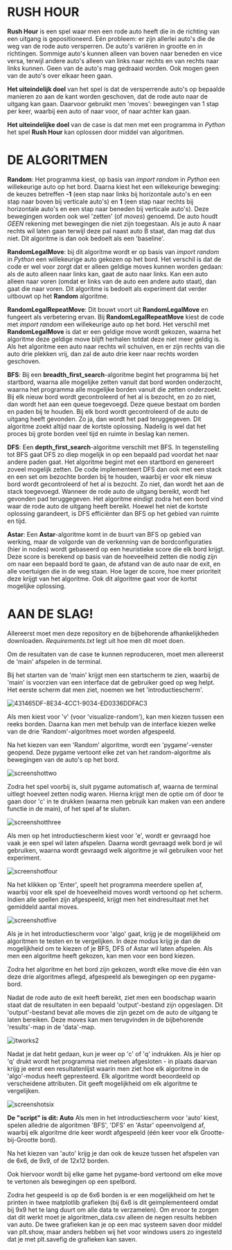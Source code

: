 # RUSH HOUR


**Rush Hour** is een spel waar men een rode auto heeft die in de richting van een uitgang is gepositioneerd. Eén probleem: er zijn allerlei auto's die de weg van de rode auto versperren. De auto's variëren in grootte en in richtingen. Sommige auto's kunnen alleen van boven naar beneden en vice versa, terwijl andere auto's alleen van links naar rechts en van rechts naar links kunnen. Geen van de auto's mag gedraaid worden. Ook mogen geen van de auto's over elkaar heen gaan.

**Het uiteindelijk doel** van het spel is dat de versperrende auto's op bepaalde manieren zo aan de kant worden geschoven, dat de rode auto naar de uitgang kan gaan. Daarvoor gebruikt men 'moves': bewegingen van 1 stap per keer, waarbij een auto of naar voor, of naar achter kan gaan.

**Het uiteindelijke doel** van de case is dat men met een programma in *Python* het spel **Rush Hour** kan oplossen door middel van algoritmen.

# DE ALGORITMEN

**Random**: Het programma kiest, op basis van *import random* in *Python* een willekeurige auto op het bord. Daarna kiest het een willekeurige beweging: de keuzes betreffen **-1** (een stap naar links bij horizontale auto's en een stap naar boven bij verticale auto's) en **1** (een stap naar rechts bij horizontale auto's en een stap naar beneden bij verticale auto's). Deze bewegingen worden ook wel 'zetten' (of *moves*) genoemd. De auto houdt *GEEN* rekening met bewegingen die niet zijn toegestaan. Als je auto A naar rechts wil laten gaan terwijl deze pal naast auto B staat, dan mag dat dus niet. Dit algoritme is dan ook bedoelt als een 'baseline'.

**RandomLegalMove**: bij dit algoritme wordt er op basis van *import random* in *Python* een willekeurige auto gekozen op het bord. Het verschil is dat de code er wel voor zorgt dat er alleen geldige moves kunnen worden gedaan: als de auto alleen naar links kan, gaat de auto naar links. Kan een auto alleen naar voren (omdat er links van de auto een andere auto staat), dan gaat die naar voren. Dit algoritme is bedoelt als experiment dat verder uitbouwt op het **Random** algoritme.

**RandomLegalRepeatMove**: Dit bouwt voort uit **RandomLegalMove** en fungeert als verbetering ervan. Bij **RandomLegalRepeatMove** kiest de code met *import random* een willekeurige auto op het bord. Het verschil met **RandomLegalMove** is dat er een geldige move wordt gekozen, waarna het algoritme deze geldige move blijft herhalen totdat deze niet meer geldig is. Als het algoritme een auto naar rechts wil schuiven, en er zijn rechts van die auto drie plekken vrij, dan zal de auto drie keer naar rechts worden geschoven.

**BFS**: Bij een **breadth_first_search**-algoritme begint het programma bij het startbord, waarna alle mogelijke zetten vanuit dat bord worden onderzocht, waarna het programma alle mogelijke borden vanuit die zetten onderzoekt. Bij elk nieuw bord wordt gecontroleerd of het al is bezocht, en zo zo niet, dan wordt het aan een queue toegevoegd. Deze queue bestaat om borden en paden bij te houden. Bij elk bord wordt gecontroleerd of de auto de uitgang heeft gevonden. Zo ja, dan wordt het pad teruggegeven. Dit algoritme zoekt altijd naar de kortste oplossing. Nadelig is wel dat het proces bij grote borden veel tijd en ruimte in beslag kan nemen.

**DFS**: Een **depth_first_search**-algoritme verschilt met BFS. In tegenstelling tot BFS gaat DFS zo diep mogelijk in op een bepaald pad voordat het naar andere paden gaat. Het algoritme begint met een startbord en genereert zoveel mogelijk zetten. De code implementeert DFS dan ook met een stack en een set om bezochte borden bij te houden, waarbij er voor elk nieuw bord wordt gecontroleerd of het al is bezocht. Zo niet, dan wordt het aan de stack toegevoegd. Wanneer de rode auto de uitgang bereikt, wordt het gevonden pad teruggegeven. Het algoritme eindigt zodra het een bord vind waar de rode auto de uitgang heeft bereikt. Hoewel het niet de kortste oplossing garandeert, is DFS efficiënter dan BFS op het gebied van ruimte en tijd.

**Astar**: Een **Astar**-algoritme komt in de buurt van BFS op gebied van werking, maar de volgorde van de verkenning van de bordconfiguraties (hier in nodes) wordt gebaseerd op een heuristieke score die elk bord krijgt. Deze score is berekend op basis van de hoeveelheid zetten die nodig zijn om naar een bepaald bord te gaan, de afstand van de auto naar de exit, en alle voertuigen die in de weg staan. Hoe lager de score, hoe meer prioriteit deze krijgt van het algoritme. Ook dit algoritme gaat voor de kortst mogelijke oplossing.

# AAN DE SLAG!

Allereerst moet men deze repository en de bijbehorende afhankelijkheden downloaden. *Requirements.txt* legt uit hoe men dit moet doen.

Om de resultaten van de case te kunnen reproduceren, moet men allereerst de 'main' afspelen in de terminal.

Bij het starten van de 'main' krijgt men een startscherm te zien, waarbij de 'main' is voorzien van een interface dat de gebruiker goed op weg helpt. Het eerste scherm dat men ziet, noemen we het 'introductiescherm'.

![431465DF-8E34-4CC1-9034-ED0336DDFAC3](https://github.com/20928Tijmen/TTJ/assets/144214560/ba39d982-46e9-47da-abce-a1267e4259cf)


Als men kiest voor 'v' (voor 'visualize-random'), kan men kiezen tussen een reeks borden. Daarna kan men met behulp van de interface kiezen welke van de drie 'Random'-algoritmes moet worden afgespeeld.

Na het kiezen van een 'Random' algoritme, wordt een 'pygame'-venster geopend. Deze pygame vertoont elke zet van het random-algoritme als bewegingen van de auto's op het bord.

![screenshottwo](https://github.com/20928Tijmen/TTJ/assets/144214560/46081226-b8c5-4a16-ad35-b80dedd3e3c5)

Zodra het spel voorbij is, sluit pygame automatisch af, waarna de terminal uitlegt hoeveel zetten nodig waren. Hierna krijgt men de optie om óf door te gaan door 'c' in te drukken (waarna men gebruik kan maken van een andere functie in de main), of het spel af te sluiten.

![screenshotthree](https://github.com/20928Tijmen/TTJ/assets/144214560/875c58da-7ba7-490a-ad16-ea198bd11924)

Als men op het introductiescherm kiest voor 'e', wordt er gevraagd hoe vaak je een spel wil laten afspelen. Daarna wordt gevraagd welk bord je wil gebruiken, waarna wordt gevraagd welk algoritme je wil gebruiken voor het experiment.

![screenshotfour](https://github.com/20928Tijmen/TTJ/assets/144214560/24a5fbd9-dff7-4663-b66e-1f722a6ffd08)

Na het klikken op 'Enter', speelt het programma meerdere spellen af, waarbij voor elk spel de hoeveelheid moves wordt vertoond op het scherm. Indien alle spellen zijn afgespeeld, krijgt men het eindresultaat met het gemiddeld aantal moves.

![screenshotfive](https://github.com/20928Tijmen/TTJ/assets/144214560/6b8a5f65-8663-4c12-8793-d5b80c03f353)

Als je in het introductiescherm voor 'algo' gaat, krijg je de mogelijkheid om algoritmen te testen en te vergelijken. In deze modus krijg je dan de mogelijkheid om te kiezen of je BFS, DFS of Astar wil laten afspelen. Als men een algoritme heeft gekozen, kan men voor een bord kiezen.

Zodra het algoritme en het bord zijn gekozen, wordt elke move die één van deze drie algoritmes aflegd, afgespeeld als bewegingen op een pygame-bord.

Nadat de rode auto de exit heeft bereikt, ziet men een boodschap waarin staat dat de resultaten in een bepaald 'output'-bestand zijn opgeslagen. Dit 'output'-bestand bevat alle moves die zijn gezet om de auto de uitgang te laten bereiken. Deze moves kan men terugvinden in de bijbehorende 'results'-map in de 'data'-map.

![itworks2](https://github.com/20928Tijmen/TTJ/assets/144214560/2ea04859-f608-4caf-a8f0-1acbf6c2b34e)

Nadat je dat hebt gedaan, kun je weer op 'c' of 'q' indrukken. Als je hier op 'q' drukt wordt het programma niet meteen afgesloten - in plaats daarvan krijg je eerst een resultatenlijst waarin men ziet hoe elk algoritme in de 'algo'-modus heeft gepresteerd. Elk algoritme wordt beoordeeld op verscheidene attributen. Dit geeft mogelijkheid om elk algoritme te vergelijken.

![screenshotsix](https://github.com/20928Tijmen/TTJ/assets/144214560/f691ad9d-b695-48b5-af10-0c9a6b8c6f66)

**De "script" is dit: Auto**
Als men in het introductiescherm voor 'auto' kiest, spelen alledrie de algoritmen 'BFS', 'DFS' en 'Astar' opeenvolgend af, waarbij elk algoritme drie keer wordt afgespeeld (één keer voor elk Grootte-bij-Grootte bord).

Na het kiezen van 'auto' krijg je dan ook de keuze tussen het afspelen van de 6x6, de 9x9, of de 12x12 borden.

Ook hiervoor wordt bij elke game het pygame-bord vertoond om elke move te vertonen als bewegingen op een spelbord.

Zodra het gespeeld is op de 6x6 borden is er een mogelijkheid om het te printen in twee matplotlib grafieken (bij 6x6 is dit geimplementeerd omdat bij 9x9 het te lang duurt om alle data te verzamelen). Om ervoor te zorgen dat dit werkt moet je algoritmen_data.csv alleen de negen results hebben van auto. De twee grafieken kan je op een mac systeem saven door middel van plt.show, maar anders hebben wij het voor windows users zo ingesteld dat je met plt.savefig de grafieken kan saven.
